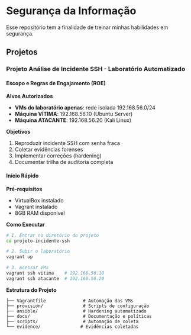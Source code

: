 # Segurança da Informação
Esse repositório tem a finalidade de treinar minhas habilidades em segurança.

## Projetos

### Projeto Análise de Incidente SSH - Laboratório Automatizado

#### Escopo e Regras de Engajamento (ROE)

**Alvos Autorizados**
- **VMs do laboratório apenas**: rede isolada 192.168.56.0/24
- **Máquina VÍTIMA**: 192.168.56.10 (Ubuntu Server)
- **Máquina ATACANTE**: 192.168.56.20 (Kali Linux)

**Objetivos**
1. Reproduzir incidente SSH com senha fraca
2. Coletar evidências forenses
3. Implementar correções (hardening)
4. Documentar trilha de auditoria completa

#### Início Rápido

**Pré-requisitos**
- VirtualBox instalado
- Vagrant instalado
- 8GB RAM disponível

**Como Executar**
```bash
# 1. Entrar no diretório do projeto
cd projeto-incidente-ssh

# 2. Subir o laboratório
vagrant up

# 3. Acessar VMs
vagrant ssh vitima    # 192.168.56.10
vagrant ssh atacante  # 192.168.56.20
```

**Estrutura do Projeto**
```
├── Vagrantfile              # Automação das VMs
├── provision/               # Scripts de configuração
├── ansible/                 # Hardening automatizado
├── docs/                    # Documentação e políticas
├── scripts/                 # Automação de coleta
└── evidence/               # Evidências coletadas
```

